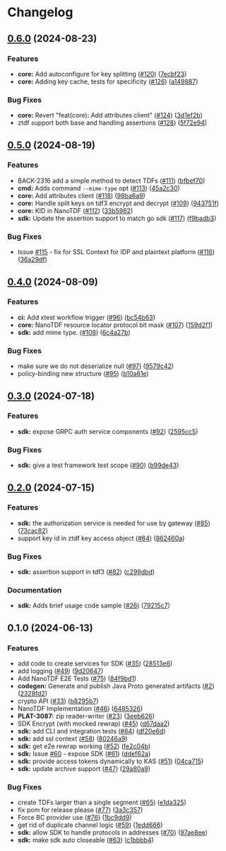 # Changelog

## [0.6.0](https://github.com/opentdf/java-sdk/compare/v0.5.0...v0.6.0) (2024-08-23)


### Features

* **core:** Add autoconfigure for key splitting ([#120](https://github.com/opentdf/java-sdk/issues/120)) ([7ecbf23](https://github.com/opentdf/java-sdk/commit/7ecbf231d9fa1fd07c1c426489fd160602c2883a))
* **core:** Adding key cache, tests for specificity ([#126](https://github.com/opentdf/java-sdk/issues/126)) ([a149887](https://github.com/opentdf/java-sdk/commit/a14988781f9ad83d8e01b83a3a612aa8f2563bbb))


### Bug Fixes

* **core:** Revert "feat(core): Add attributes client" ([#124](https://github.com/opentdf/java-sdk/issues/124)) ([3d1ef2b](https://github.com/opentdf/java-sdk/commit/3d1ef2b5791de989c4242498787617286fad44bf))
* ztdf support both base and handling assertions ([#128](https://github.com/opentdf/java-sdk/issues/128)) ([5f72e94](https://github.com/opentdf/java-sdk/commit/5f72e9448aa03ca43065cb024d6e783573a3ba29))

## [0.5.0](https://github.com/opentdf/java-sdk/compare/v0.4.0...v0.5.0) (2024-08-19)


### Features

* BACK-2316 add a simple method to detect TDFs ([#111](https://github.com/opentdf/java-sdk/issues/111)) ([bfbef70](https://github.com/opentdf/java-sdk/commit/bfbef70d05bdf8a0e6784d27395966f97d42d90d))
* **cmd:** Adds command `--mime-type` opt ([#113](https://github.com/opentdf/java-sdk/issues/113)) ([45a2c30](https://github.com/opentdf/java-sdk/commit/45a2c30d1a822bfe629daf032f95f13065c36126))
* **core:** Add attributes client ([#118](https://github.com/opentdf/java-sdk/issues/118)) ([98ba6a9](https://github.com/opentdf/java-sdk/commit/98ba6a9e91f8e4b1903f907583356c084abb3313))
* **core:** Handle split keys on tdf3 encrypt and decrypt ([#109](https://github.com/opentdf/java-sdk/issues/109)) ([943751f](https://github.com/opentdf/java-sdk/commit/943751ff83b67089472e4422fcfa087e76a8072a))
* **core:** KID in NanoTDF ([#112](https://github.com/opentdf/java-sdk/issues/112)) ([33b5982](https://github.com/opentdf/java-sdk/commit/33b59820b2830b15c9ec467f45cfab0f1eb38017))
* **sdk:** Update the assertion support to match go sdk ([#117](https://github.com/opentdf/java-sdk/issues/117)) ([f9badb3](https://github.com/opentdf/java-sdk/commit/f9badb383d769ecbf51c551483633ccb94b2915a))


### Bug Fixes

* Issue [#115](https://github.com/opentdf/java-sdk/issues/115) - fix for SSL Context for IDP and plaintext platform ([#116](https://github.com/opentdf/java-sdk/issues/116)) ([36a29df](https://github.com/opentdf/java-sdk/commit/36a29dfd66660c04d55cd100bdcd7e8742edd40b))

## [0.4.0](https://github.com/opentdf/java-sdk/compare/v0.3.0...v0.4.0) (2024-08-09)


### Features

* **ci:** Add xtest workflow trigger ([#96](https://github.com/opentdf/java-sdk/issues/96)) ([bc54b63](https://github.com/opentdf/java-sdk/commit/bc54b636c183c99d86a10e566aa33455879ac084))
* **core:** NanoTDF resource locator protocol bit mask ([#107](https://github.com/opentdf/java-sdk/issues/107)) ([159d2f1](https://github.com/opentdf/java-sdk/commit/159d2f1c5cb4bb3f1257dc5a15a61789211d6848))
* **sdk:** add mime type. ([#108](https://github.com/opentdf/java-sdk/issues/108)) ([6c4a27b](https://github.com/opentdf/java-sdk/commit/6c4a27b0c608e198b41c395491aff837e883c77b))


### Bug Fixes

* make sure we do not deserialize null ([#97](https://github.com/opentdf/java-sdk/issues/97)) ([9579c42](https://github.com/opentdf/java-sdk/commit/9579c427eb26d1020585fdd359551e4e0685a85a))
* policy-binding new structure ([#95](https://github.com/opentdf/java-sdk/issues/95)) ([b10a61e](https://github.com/opentdf/java-sdk/commit/b10a61ecb30c6cbf2f6cf190a249269b824bf5d3))

## [0.3.0](https://github.com/opentdf/java-sdk/compare/v0.2.0...v0.3.0) (2024-07-18)


### Features

* **sdk:** expose GRPC auth service components ([#92](https://github.com/opentdf/java-sdk/issues/92)) ([2595cc5](https://github.com/opentdf/java-sdk/commit/2595cc57f65b1757d60e4ae04814f85bc340c2e6))


### Bug Fixes

* **sdk:** give a test framework test scope ([#90](https://github.com/opentdf/java-sdk/issues/90)) ([b99de43](https://github.com/opentdf/java-sdk/commit/b99de43461b96c05b6997999a4187bfad8927b44))

## [0.2.0](https://github.com/opentdf/java-sdk/compare/v0.1.0...v0.2.0) (2024-07-15)


### Features

* **sdk:** the authorization service is needed for use by gateway ([#85](https://github.com/opentdf/java-sdk/issues/85)) ([73cac82](https://github.com/opentdf/java-sdk/commit/73cac825e0367d502d542cf0eae30a6ac38f6a00))
* support key id in ztdf key access object ([#84](https://github.com/opentdf/java-sdk/issues/84)) ([862460a](https://github.com/opentdf/java-sdk/commit/862460a16875693a421bbe57983bb829a49866bb))


### Bug Fixes

* **sdk:** assertion support in tdf3 ([#82](https://github.com/opentdf/java-sdk/issues/82)) ([c299dbd](https://github.com/opentdf/java-sdk/commit/c299dbdcb0c714a4c69faf24c60e2da58a68e99e))


### Documentation

* **sdk:** Adds brief usage code sample ([#26](https://github.com/opentdf/java-sdk/issues/26)) ([79215c7](https://github.com/opentdf/java-sdk/commit/79215c7b1ff694914df438491a40662803462dc6))

## 0.1.0 (2024-06-13)


### Features

* add code to create services for SDK ([#35](https://github.com/opentdf/java-sdk/issues/35)) ([28513e6](https://github.com/opentdf/java-sdk/commit/28513e6df1f31f762eddd50ee81b2d57cd7aa753))
* add logging ([#49](https://github.com/opentdf/java-sdk/issues/49)) ([9d20647](https://github.com/opentdf/java-sdk/commit/9d20647cdf2b8862ab54259d915958057f1c3986))
* Add NanoTDF E2E Tests ([#75](https://github.com/opentdf/java-sdk/issues/75)) ([84f9bd1](https://github.com/opentdf/java-sdk/commit/84f9bd1d73d511b6a29c5782643cef674eec798b))
* **codegen:** Generate and publish Java Proto generated artifacts ([#2](https://github.com/opentdf/java-sdk/issues/2)) ([2328fd2](https://github.com/opentdf/java-sdk/commit/2328fd2bec21fb6060beca2b1bac34550eadca4e))
* crypto API ([#33](https://github.com/opentdf/java-sdk/issues/33)) ([b8295b7](https://github.com/opentdf/java-sdk/commit/b8295b74ae172fef101447e989a693c56da555a6))
* NanoTDF Implementation ([#46](https://github.com/opentdf/java-sdk/issues/46)) ([6485326](https://github.com/opentdf/java-sdk/commit/6485326f5d70762b223871f9f8b91306aed75f15))
* **PLAT-3087:** zip reader-writer ([#23](https://github.com/opentdf/java-sdk/issues/23)) ([3eeb626](https://github.com/opentdf/java-sdk/commit/3eeb6265805e18f1cf80970b2627b1ff47825c1b))
* SDK Encrypt (with mocked rewrap) ([#45](https://github.com/opentdf/java-sdk/issues/45)) ([d67daa2](https://github.com/opentdf/java-sdk/commit/d67daa262a6c3c8a40c1bbab9b86b31460bf6474))
* **sdk:** add CLI and integration tests ([#64](https://github.com/opentdf/java-sdk/issues/64)) ([df20e6d](https://github.com/opentdf/java-sdk/commit/df20e6dbc6fc1d37553b79b769315db5a64334a1))
* **sdk:** add ssl context ([#58](https://github.com/opentdf/java-sdk/issues/58)) ([80246a9](https://github.com/opentdf/java-sdk/commit/80246a9da9d5507da77318e9f7916058270a9526))
* **sdk:** get e2e rewrap working ([#52](https://github.com/opentdf/java-sdk/issues/52)) ([fe2c04b](https://github.com/opentdf/java-sdk/commit/fe2c04b6a903e587ba8ee790fe87c6b1c529d06a))
* **sdk:** Issue [#60](https://github.com/opentdf/java-sdk/issues/60) - expose SDK ([#61](https://github.com/opentdf/java-sdk/issues/61)) ([ddef62a](https://github.com/opentdf/java-sdk/commit/ddef62ad28bde23fe24b3908ddb86c7a01336560))
* **sdk:** provide access tokens dynamically to KAS ([#51](https://github.com/opentdf/java-sdk/issues/51)) ([04ca715](https://github.com/opentdf/java-sdk/commit/04ca71509019b3903b20bfcea2b8cb479d68aade))
* **sdk:** update archive support ([#47](https://github.com/opentdf/java-sdk/issues/47)) ([29a80a9](https://github.com/opentdf/java-sdk/commit/29a80a917fcb60625107ebb278955624d5dc5463))


### Bug Fixes

* create TDFs larger than a single segment ([#65](https://github.com/opentdf/java-sdk/issues/65)) ([e1da325](https://github.com/opentdf/java-sdk/commit/e1da32564f7f2ef0a32dbe39657f2cf3459badb4))
* fix pom for release please ([#77](https://github.com/opentdf/java-sdk/issues/77)) ([3a3c357](https://github.com/opentdf/java-sdk/commit/3a3c357be1490a9a780877af0da9ee29f14ebbba))
* Force BC provider use ([#76](https://github.com/opentdf/java-sdk/issues/76)) ([1bc9dd9](https://github.com/opentdf/java-sdk/commit/1bc9dd988dd79fbfeb7ee9422ad66d967deaffa6))
* get rid of duplicate channel logic ([#59](https://github.com/opentdf/java-sdk/issues/59)) ([1edd666](https://github.com/opentdf/java-sdk/commit/1edd666c4141ee7cc71eda1d1f51cc792b24a874))
* **sdk:** allow SDK to handle protocols in addresses ([#70](https://github.com/opentdf/java-sdk/issues/70)) ([97ae8ee](https://github.com/opentdf/java-sdk/commit/97ae8eebb53d619d8b31ca780c7dea89ec605aaa))
* **sdk:** make sdk auto closeable ([#63](https://github.com/opentdf/java-sdk/issues/63)) ([c1bbbb4](https://github.com/opentdf/java-sdk/commit/c1bbbb43b6d5528ff878ab8b32ba3b6d6c29839d))
